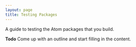 ```yaml
---
layout: page
title: Testing Packages
---
```


A guide to testing the Atom packages that you build.

**Todo** Come up with an outline and start filling in the content.

